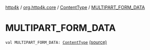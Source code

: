 [http4k](../../index.md) / [org.http4k.core](../index.md) / [ContentType](index.md) / [MULTIPART_FORM_DATA](./-m-u-l-t-i-p-a-r-t_-f-o-r-m_-d-a-t-a.md)

# MULTIPART_FORM_DATA

`val MULTIPART_FORM_DATA: `[`ContentType`](index.md) [(source)](https://github.com/http4k/http4k/blob/master/http4k-core/src/main/kotlin/org/http4k/core/ContentType.kt#L24)